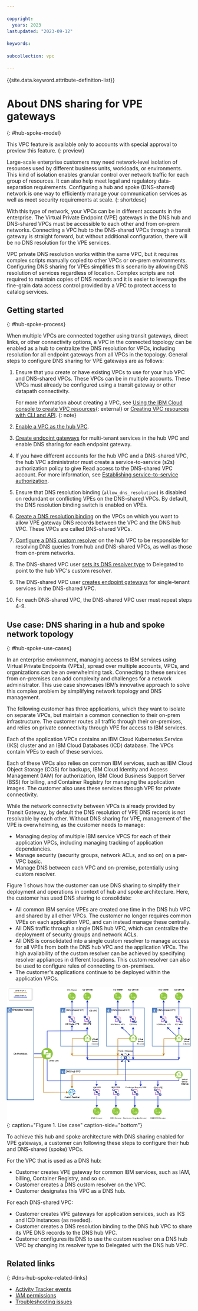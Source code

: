 ```yaml
---

copyright:
  years: 2023
lastupdated: "2023-09-12"

keywords:

subcollection: vpc

---
```


{{site.data.keyword.attribute-definition-list}}

# About DNS sharing for VPE gateways
{: #hub-spoke-model}

This VPC feature is available only to accounts with special approval to preview this feature.
{: preview}

Large-scale enterprise customers may need network-level isolation of resources used by different business units, workloads, or environments. This kind of isolation enables granular control over network traffic for each group of resources. It can also help meet legal and regulatory data-separation requirements. Configuring a hub and spoke (DNS-shared) network is one way to efficiently manage your communication services as well as meet security requirements at scale.
{: shortdesc}

With this type of network, your VPCs can be in different accounts in the enterprise. The Virtual Private Endpoint (VPE) gateways in the DNS hub and DNS-shared VPCs must be accessible to each other and from on-prem networks. Connecting a VPC hub to the DNS-shared VPCs through a transit gateway is straight forward, but without additional configuration, there will be no DNS resolution for the VPE services.

VPC private DNS resolution works within the same VPC, but it requires complex scripts manually copied to other VPCs or on-prem environments. Configuring DNS sharing for VPEs simplifies this scenario by allowing DNS resolution of services regardless of location. Complex scripts are not required to maintain copies of DNS records and it is easier to leverage the fine-grain data access control provided by a VPC to protect access to catalog services.

## Getting started
{: #hub-spoke-process}

When multiple VPCs are connected together using transit gateways, direct links, or other connectivity options, a VPC in the connected topology can be enabled as a hub to centralize the DNS resolution for VPCs, including resolution for all endpoint gateways from all VPCs in the topology. General steps to configure DNS sharing for VPE gateways are as follows:

1. Ensure that you create or have existing VPCs to use for your hub VPC and DNS-shared VPCs. These VPCs can be in multiple accounts. These VPCs must already be configured using a transit gateway or other datapath connectivity.

   For more information about creating a VPC, see [Using the IBM Cloud console to create VPC resources](/docs/vpc?topic=vpc-creating-a-vpc-using-the-ibm-cloud-console){: external} or [Creating VPC resources with CLI and API](/docs/vpc?topic=vpc-creating-vpc-resources-with-cli-and-api&interface=api).
{: note}

1. [Enable a VPC as the hub VPC](/docs/vpc?topic=vpc-hub-spoke-configure-hub).
1. [Create endpoint gateways](/docs/vpc?topic=vpc-ordering-endpoint-gateway) for multi-tenant services in the hub VPC and enable DNS sharing for each endpoint gateway.
1. If you have different accounts for the hub VPC and a DNS-shared VPC, the hub VPC administrator must create a service-to-service (s2s) authorization policy to give Read access to the DNS-shared VPC account. For more information, see [Establishing service-to-service authorization](/docs/vpc?topic=vpc-hub-spoke-s2s-auth&interface=api).
1. Ensure that DNS resolution binding (`allow_dns_resolution`) is disabled on redundant or conflicting VPEs on the DNS-shared VPCs. By default, the DNS resolution binding switch is enabled on VPEs.
1. [Create a DNS resolution binding](/docs/vpc?topic=vpc-hub-spoke-resolution-bindings&interface=ui) on the VPCs on which you want to allow VPE gateway DNS records between the VPC and the DNS hub VPC. These VPCs are called DNS-shared VPCs.
1. [Configure a DNS custom resolver](/docs/dns-svcs?topic=dns-svcs-ui-create-cr) on the hub VPC to be responsible for resolving DNS queries from hub and DNS-shared VPCs, as well as those from on-prem networks.
1. The DNS-shared VPC user [sets its DNS resolver type](/docs/vpc?topic=vpc-hub-spoke-configure-dns-resolver&interface=ui) to Delegated to point to the hub VPC's custom resolver.
1. The DNS-shared VPC user [creates endpoint gateways](/docs/vpc?topic=vpc-ordering-endpoint-gateway) for single-tenant services in the DNS-shared VPC.
1. For each DNS-shared VPC, the DNS-shared VPC user must repeat steps 4-9.

## Use case: DNS sharing in a hub and spoke network topology
{: #hub-spoke-use-cases}

In an enterprise environment, managing access to IBM services using Virtual Private Endpoints (VPEs), spread over multiple accounts, VPCs, and organizations can be an overwhelming task. Connecting to these services from on-premises can add complexity and challenges for a network administrator. This use case showcases IBM’s innovative approach to solve this complex problem by simplifying network topology and DNS management.

The following customer has three applications, which they want to isolate on separate VPCs, but maintain a common connection to their on-prem infrastructure. The customer routes all traffic through their on-premises, and relies on private connectivity through VPE for access to IBM services.

Each of the application VPCs contains an IBM Cloud Kubernetes Service (IKS) cluster and an IBM Cloud Databases (ICD) database. The VPCs contain VPEs to each of these services.

Each of these VPCs also relies on common IBM services, such as IBM Cloud Object Storage (COS) for backups, IBM Cloud Identity and Access Management (IAM) for authorization, IBM Cloud Business Support Server (BSS) for billing, and Container Registry for managing the application images. The customer also uses these services through VPE for private connectivity.

While the network connectivity between VPCs is already provided by Transit Gateway, by default the DNS resolution of VPE DNS records is not resolvable by each other. Without DNS sharing for VPE, management of the VPE is overwhelming, as the customer needs to manage:

* Managing deploy of multiple IBM service VPCS for each of their application VPCs, including managing tracking of application dependancies.
* Manage security (security groups, network ACLs, and so on) on a per-VPC basic.
* Manage DNS between each VPC and on-premise, potentially using custom resolver.

Figure 1 shows how the customer can use DNS sharing to simplify their deployment and operations in context of hub and spoke architecture. Here, the customer has used DNS sharing to consolidate:

- All common IBM service VPEs are created one time in the DNS hub VPC and shared by all other VPCs. The customer no longer requires common VPEs on each application VPC, and can instead manage these centrally.
- All DNS traffic through a single DNS hub VPC, which can centralize the deployment of security groups and network ACLs.
- All DNS is consolidated into a single custom resolver to manage access for all VPEs from both the DNS hub VPC and the application VPCs. The high availability of the custom resolver can be achieved by specifying resolver appliances in different locations. This custom resolver can also be used to configure rules of connecting to on-premises.
- The customer's applications continue to be deployed within the application VPCs.

![hub-spoke-use-case](/images/hub-spoke-use-case1.png){: caption="Figure 1. Use case" caption-side="bottom"}

To achieve this hub and spoke architecture with DNS sharing enabled for VPE gateways, a customer can following these steps to configure their hub and DNS-shared (spoke) VPCs.

For the VPC that is used as a DNS hub:

* Customer creates VPE gateway for common IBM services, such as IAM, billing, Container Registry, and so on.
* Customer creates a DNS custom resolver on the VPC.
* Customer designates this VPC as a DNS hub.

For each DNS-shared VPC:

* Customer creates VPE gateways for application services, such as IKS and ICD instances (as needed).
* Customer creates a DNS resolution binding to the DNS hub VPC to share its VPE DNS records to the DNS hub VPC.
* Customer configures its DNS to use the custom resolver on a DNS hub VPC by changing its resolver type to Delegated with the DNS hub VPC.

## Related links
{: #dns-hub-spoke-related-links}

* [Activity Tracker events](/docs/vpc?topic=vpc-at-events#events-dns-resolution-bindings)
* [IAM permissions](/docs/vpc?topic=vpc-at-events#events-dns-resolution-bindings)
* [Troubleshooting issues](/docs/vpc?topic=vpc-troubleshoot-hub-spoke-1)
